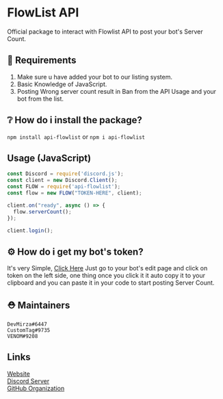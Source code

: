 # FlowList API
Official package to interact with Flowlist API to post your bot's Server Count.

## 📝 Requirements
1. Make sure u have added your bot to our listing system.
2. Basic Knowledge of JavaScript.
3. Posting Wrong server count result in Ban from the API Usage and your bot from the list.

## ❔ How do i install the package?
`npm install api-flowlist` or `npm i api-flowlist`

## Usage (JavaScript)
```js
const Discord = require('discord.js');
const client = new Discord.Client();
const FLOW = require('api-flowlist');
const flow = new FLOW("TOKEN-HERE", client);

client.on("ready", async () => {
  flow.serverCount();
});

client.login();
```

## ⚙ How do i get my bot's token?
It's very Simple, [Click Here](https://www.flowlist.xyz) Just go to your bot's edit page and click on token on the left side, one thing once you click it it auto copy it to your clipboard and you can paste it in your code to start posting Server Count.

## ⛑ Maintainers
`DevMirza#6447`</br>
`CustomTag#9735`</br>
`VENOM#9208`</br>

## Links
[Website](https://www.flowlist.xyz)</br>
[Discord Server](https://discord.gg/NsRHjhDEzQ)</br>
[GitHub Organization](https://github.com/FlowlistBot)</br>
